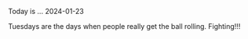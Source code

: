 Today is ...
2024-01-23

Tuesdays are the days when people really get the ball rolling. Fighting!!!
